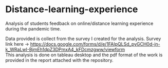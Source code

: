 # Distance-learning-experience
Analysis of students feedback on online/distance learning experience during the pandemic time.


Data provided is collect from the survey I created for the analysis. Survey link here -> https://docs.google.com/forms/d/e/1FAIpQLSd_pyGCH0d-jn-k_WRaLwI-BjmEh1dpZ3DPmxA4_kFDcmzgww/viewform <br>
This analysis is done on tableau desktop and the pdf format of the work is provided in the report attached with the repository.
